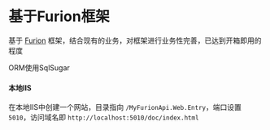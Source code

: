 # 基于Furion框架

基于 [Furion](https://furion.baiqian.ltd/docs) 框架，结合现有的业务，对框架进行业务性完善，已达到开箱即用的程度

ORM使用SqlSugar


#### 本地IIS

在本地IIS中创建一个网站，目录指向 `/MyFurionApi.Web.Entry`，端口设置 `5010`，访问域名即 `http://localhost:5010/doc/index.html`